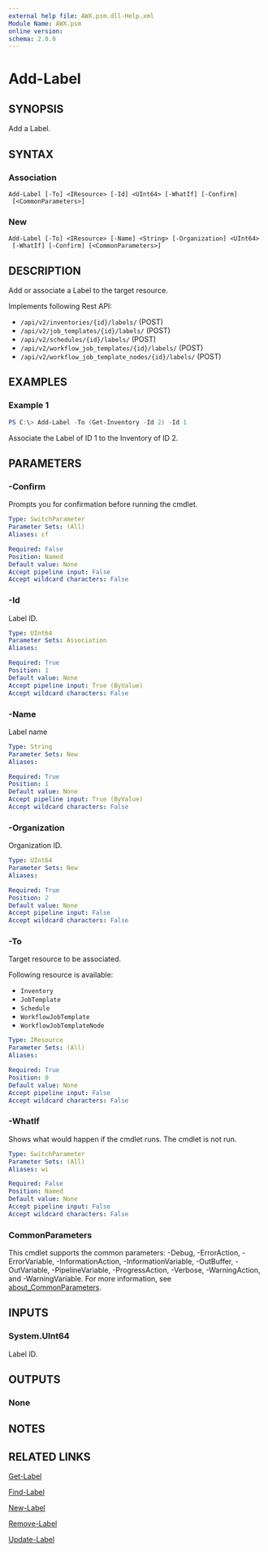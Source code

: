 ```yaml
---
external help file: AWX.psm.dll-Help.xml
Module Name: AWX.psm
online version:
schema: 2.0.0
---
```


# Add-Label

## SYNOPSIS
Add a Label.

## SYNTAX

### Association
```
Add-Label [-To] <IResource> [-Id] <UInt64> [-WhatIf] [-Confirm]
 [<CommonParameters>]
```

### New
```
Add-Label [-To] <IResource> [-Name] <String> [-Organization] <UInt64>
 [-WhatIf] [-Confirm] [<CommonParameters>]
```

## DESCRIPTION
Add or associate a Label to the target resource.

Implements following Rest API:  
- `/api/v2/inventories/{id}/labels/` (POST)  
- `/api/v2/job_templates/{id}/labels/` (POST)  
- `/api/v2/schedules/{id}/labels/` (POST)  
- `/api/v2/workflow_job_templates/{id}/labels/` (POST)  
- `/api/v2/workflow_job_template_nodes/{id}/labels/` (POST)

## EXAMPLES

### Example 1
```powershell
PS C:\> Add-Label -To (Get-Inventory -Id 2) -Id 1
```

Associate the Label of ID 1 to the Inventory of ID 2.

## PARAMETERS

### -Confirm
Prompts you for confirmation before running the cmdlet.

```yaml
Type: SwitchParameter
Parameter Sets: (All)
Aliases: cf

Required: False
Position: Named
Default value: None
Accept pipeline input: False
Accept wildcard characters: False
```

### -Id
Label ID.

```yaml
Type: UInt64
Parameter Sets: Association
Aliases:

Required: True
Position: 1
Default value: None
Accept pipeline input: True (ByValue)
Accept wildcard characters: False
```

### -Name
Label name

```yaml
Type: String
Parameter Sets: New
Aliases:

Required: True
Position: 1
Default value: None
Accept pipeline input: True (ByValue)
Accept wildcard characters: False
```

### -Organization
Organization ID.

```yaml
Type: UInt64
Parameter Sets: New
Aliases:

Required: True
Position: 2
Default value: None
Accept pipeline input: False
Accept wildcard characters: False
```

### -To
Target resource to be associated.

Following resource is available:  
- `Inventory`  
- `JobTemplate`  
- `Schedule`  
- `WorkflowJobTemplate`  
- `WorkflowJobTemplateNode`

```yaml
Type: IResource
Parameter Sets: (All)
Aliases:

Required: True
Position: 0
Default value: None
Accept pipeline input: False
Accept wildcard characters: False
```

### -WhatIf
Shows what would happen if the cmdlet runs. The cmdlet is not run.

```yaml
Type: SwitchParameter
Parameter Sets: (All)
Aliases: wi

Required: False
Position: Named
Default value: None
Accept pipeline input: False
Accept wildcard characters: False
```

### CommonParameters
This cmdlet supports the common parameters: -Debug, -ErrorAction, -ErrorVariable, -InformationAction, -InformationVariable, -OutBuffer, -OutVariable, -PipelineVariable, -ProgressAction, -Verbose, -WarningAction, and -WarningVariable. For more information, see [about_CommonParameters](http://go.microsoft.com/fwlink/?LinkID=113216).

## INPUTS

### System.UInt64
Label ID.

## OUTPUTS

### None
## NOTES

## RELATED LINKS

[Get-Label](Get-Label.md)

[Find-Label](Find-Label.md)

[New-Label](New-Label.md)

[Remove-Label](Remove-Label.md)

[Update-Label](Update-Label.md)
